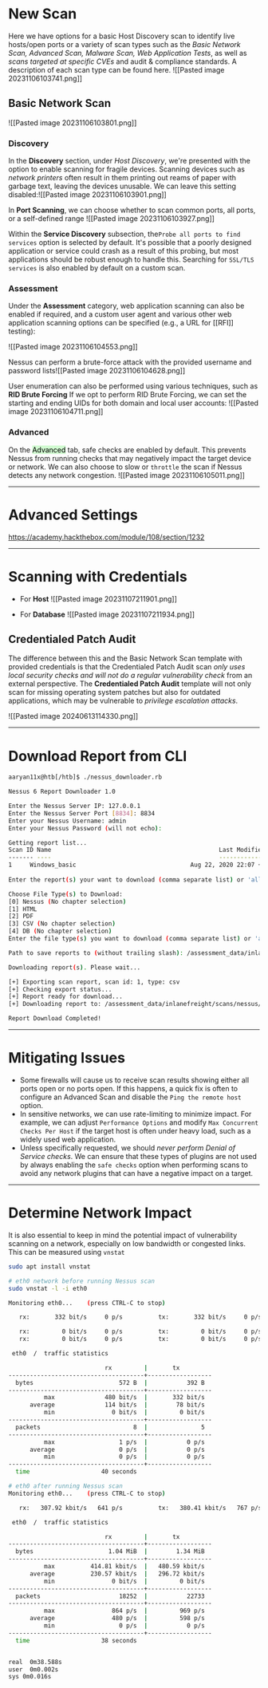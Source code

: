 # New Scan
Here we have options for a basic Host Discovery scan to identify live hosts/open ports or a variety of scan types such as the *Basic Network Scan, Advanced Scan, Malware Scan, Web Application Tests*, as well as *scans targeted at specific CVEs* and audit & compliance standards. A description of each scan type can be found here.
![[Pasted image 20231106103741.png]]


## Basic Network Scan
![[Pasted image 20231106103801.png]]

### Discovery
In the **Discovery** section, under *Host Discovery*, we're presented with the option to enable scanning for fragile devices. Scanning devices such as *network printers* often result in them printing out reams of paper with garbage text, leaving the devices unusable. We can leave this setting disabled:![[Pasted image 20231106103901.png]]

In **Port Scanning**, we can choose whether to scan common ports, all ports, or a self-defined range
![[Pasted image 20231106103927.png]]

Within the **Service Discovery** subsection, the`Probe all ports to find services` option is selected by default. It's possible that a poorly designed application or service could crash as a result of this probing, but most applications should be robust enough to handle this. Searching for `SSL/TLS services` is also enabled by default on a custom scan.


### Assessment
Under the **Assessment** category, web application scanning can also be enabled if required, and a custom user agent and various other web application scanning options can be specified (e.g., a URL for [[RFI]] testing):

![[Pasted image 20231106104553.png]]

Nessus can perform a brute-force attack with the provided username and password lists![[Pasted image 20231106104628.png]]

User enumeration can also be performed using various techniques, such as **RID Brute Forcing**
If we opt to perform RID Brute Forcing, we can set the starting and ending UIDs for both domain and local user accounts:
![[Pasted image 20231106104711.png]]


### Advanced
On the <mark style="background: #BBFABBA6;">Advanced</mark> tab, safe checks are enabled by default. This prevents Nessus from running checks that may negatively impact the target device or network. We can also choose to slow or `throttle` the scan if Nessus detects any network congestion.
![[Pasted image 20231106105011.png]]

---
# Advanced Settings
https://academy.hackthebox.com/module/108/section/1232

---
# Scanning with Credentials
- For **Host**
![[Pasted image 20231107211901.png]]

- For **Database**
![[Pasted image 20231107211934.png]]

## Credentialed Patch Audit
The difference between this and the Basic Network Scan template with provided credentials is that the Credentialed Patch Audit scan *only uses local security checks and will not do a regular vulnerability check* from an external perspective. The **Credentialed Patch Audit** template will not only scan for missing operating system patches but also for outdated applications, which may be vulnerable to *privilege escalation attacks*.

![[Pasted image 20240613114330.png]]


---
# Download Report from CLI
```sh
aaryan11x@htb[/htb]$ ./nessus_downloader.rb 

Nessus 6 Report Downloader 1.0

Enter the Nessus Server IP: 127.0.0.1
Enter the Nessus Server Port [8834]: 8834
Enter your Nessus Username: admin
Enter your Nessus Password (will not echo): 

Getting report list...
Scan ID Name                                               Last Modified                  Status         
------- ----                                               -------------                  ------         
1     Windows_basic                                Aug 22, 2020 22:07 +00:00      completed      
         
Enter the report(s) your want to download (comma separate list) or 'all': 1

Choose File Type(s) to Download: 
[0] Nessus (No chapter selection)
[1] HTML
[2] PDF
[3] CSV (No chapter selection)
[4] DB (No chapter selection)
Enter the file type(s) you want to download (comma separate list) or 'all': 3

Path to save reports to (without trailing slash): /assessment_data/inlanefreight/scans/nessus

Downloading report(s). Please wait...

[+] Exporting scan report, scan id: 1, type: csv
[+] Checking export status...
[+] Report ready for download...
[+] Downloading report to: /assessment_data/inlanefreight/scans/nessus/inlanefreight_basic_5y3hxp.csv

Report Download Completed!
```

---
# Mitigating Issues
- Some firewalls will cause us to receive scan results showing either all ports open or no ports open. If this happens, a quick fix is often to configure an Advanced Scan and disable the `Ping the remote host` option.
- In sensitive networks, we can use rate-limiting to minimize impact. For example, we can adjust `Performance Options` and modify `Max Concurrent Checks Per Host` if the target host is often under heavy load, such as a widely used web application.
- Unless specifically requested, we should *never perform Denial of Service checks*. We can ensure that these types of plugins are not used by always enabling the `safe checks` option when performing scans to avoid any network plugins that can have a negative impact on a target.

---
# Determine Network Impact
It is also essential to keep in mind the potential impact of vulnerability scanning on a network, especially on low bandwidth or congested links. This can be measured using `vnstat`
```sh
sudo apt install vnstat
```

```sh
# eth0 network before running Nessus scan
sudo vnstat -l -i eth0

Monitoring eth0...    (press CTRL-C to stop)

   rx:       332 bit/s     0 p/s          tx:       332 bit/s     0 p/s

   rx:         0 bit/s     0 p/s          tx:         0 bit/s     0 p/s
   rx:         0 bit/s     0 p/s          tx:         0 bit/s     0 p/s^C

 eth0  /  traffic statistics

                           rx         |       tx
--------------------------------------+------------------
  bytes                        572 B  |           392 B
--------------------------------------+------------------
          max              480 bit/s  |       332 bit/s
      average              114 bit/s  |        78 bit/s
          min                0 bit/s  |         0 bit/s
--------------------------------------+------------------
  packets                          8  |               5
--------------------------------------+------------------
          max                  1 p/s  |           0 p/s
      average                  0 p/s  |           0 p/s
          min                  0 p/s  |           0 p/s
--------------------------------------+------------------
  time                    40 seconds
```
```sh
# eth0 after running Nessus scan
Monitoring eth0...    (press CTRL-C to stop)

   rx:   307.92 kbit/s   641 p/s          tx:   380.41 kbit/s   767 p/s^C

 eth0  /  traffic statistics

                           rx         |       tx
--------------------------------------+------------------
  bytes                     1.04 MiB  |        1.34 MiB
--------------------------------------+------------------
          max          414.81 kbit/s  |   480.59 kbit/s
      average          230.57 kbit/s  |   296.72 kbit/s
          min                0 bit/s  |         0 bit/s
--------------------------------------+------------------
  packets                      18252  |           22733
--------------------------------------+------------------
          max                864 p/s  |         969 p/s
      average                480 p/s  |         598 p/s
          min                  0 p/s  |           0 p/s
--------------------------------------+------------------
  time                    38 seconds


real  0m38.588s
user  0m0.002s
sys 0m0.016s
```
